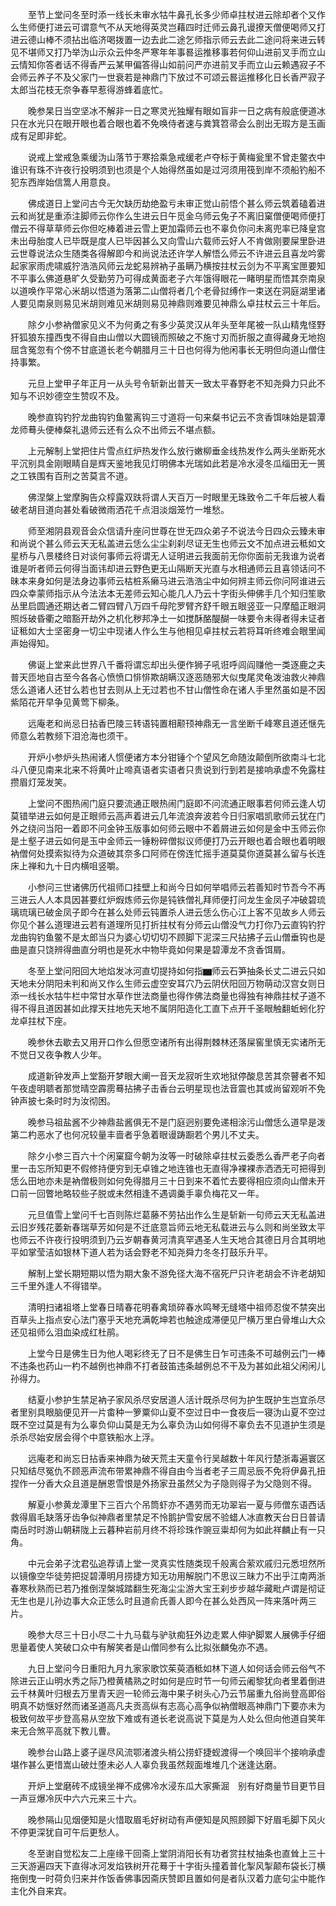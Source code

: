 <!-- { "loadSidebar": true } -->
　　至节上堂问冬至时添一线长未审水牯牛鼻孔长多少师卓拄杖进云除却者个又作么生师便打进云可谓意气不从天地得英灵岂藉四时迁师云鼻孔谩撩天僧便喝师又打进云德山棒不须拈出临济喝拨置一边去此二途乞师指示师云去此二途问将来进云转见不堪师又打乃举沩山示众云仲冬严寒年年事晷运推移事若何仰山进前叉手而立山云情知你答者话不得香严云某甲偏答得山如前问严亦进前叉手而立山云赖遇寂子不会师云养子不及父家门一世衰若是神鼎门下放过不可颂云晷运推移化日长香严寂子太郎当花枝无奈争春早惹得游蜂着底忙。

　　晚参杲日当空坚冰不解非一日之寒灵光独耀有眼如盲非一日之病有般底便道冰只在水光只在眼开眼也着合眼也着不免唤侍者速与粪箕笤帚会么剖出无瑕方是玉画成有足即非蛇。

　　说戒上堂戒急乘缓沩山落节于寒拾乘急戒缓老卢夺标于黄梅瓮里不曾走鳖衣中谁识有珠不许夜行投明须到也须是个人始得然虽如是过河须用筏到岸不须船钓船不犯东西岸始信篙人用意良。

　　佛成道日上堂问古今无欠缺历劫绝盈亏未审正觉山前悟个甚么师云筑着磕着进云和尚犹是重添注脚师云你作么生进云日午觅金乌师云兔子不离旧窠僧便喝师便打僧云不得草草师云你但吃棒着进云雪上更加霜师云也不辜负你问未离兜率已降皇宫未出母胎度人已毕既是度人已毕因甚么又向雪山六载师云好人不肯做刚要屎里卧进云世尊说法众生随类各得解即今和尚说法还许学人解悟么师云不许进云且喜龙吟雾起家家雨虎啸威狞浩浩风师云龙蛇易辨衲子虽瞒乃横按拄杖云剑为不平离宝匣要知不平事么佛道悬旷久受勤劳乃可得成黄面老子六年饿得眼花一睹明星而悟其奈南泉以道唤作平常心米胡以悟道为落第二山僧将者几个老骨挝缚作一束送在洞庭湖里诸人要见南泉则易见米胡则难见米胡则易见神鼎则难要见神鼎么卓拄杖云三十年后。

　　除夕小参衲僧家见义不为何勇之有多少英灵汉从年头至年尾被一队山精鬼怪野犴狐狼东撞西曳不得自由山僧以大圆镜而照破之不施寸刃而折服之直得藏身无地抱屈含冤忽有个傍不甘底道长老今朝腊月三十日也何得为他闲事长无明但向道山僧住持事繁。

　　元旦上堂甲子年正月一从头号令斩新出普天一致太平春野老不知尧舜力只此不知与不识妙德空生赞叹不及。

　　晚参直钩钓狞龙曲钩钓鱼鳖离钩三寸道将一句来粲书记云不贪香饵味始是碧潭龙师蓦头便棒粲礼退师云还有么众不出师云不堪点额。

　　上元解制上堂把住片雪点红炉热发作么放行嫩柳垂金线热发作么两头坐断死水平沉别具金刚眼睛自是辉天鉴地我见灯明佛本光瑞如此若是冷水浸冬瓜缁田无一篑之工铁围有百刑之苦莫言不道。

　　佛涅槃上堂摩胸告众椁露双趺将谓人天百万一时眼里无珠致令二千年后被人看破老胡目道向甚处看破微雨洒花千点泪淡烟笼竹一堆愁。

　　师至湘阴县观音会众信请升座问世尊在世无四众弟子不说法今日四众云臻未审和尚说个甚么师云天无私盖进云恁么尘尘刹刹尽证无生也师云文不加点进云秪如文星桥与八景楼终日对谈何事师云将谓无人证明进云我面前无你你面前无我谁为说者谁是听者师云何得当面讳却进云野色更无山隔断天光直与水相通师云且喜领话问不昧本来身如何是法身边事师云枯桩系癞马进云浩浩尘中如何辨主师云你问阿谁进云四众幸蒙师指示从今法法本无差师云知心能几人乃云十字街头伸佛手几个知归笙歌丛里启圆通还期达者二臂四臂八万四千母陀罗臂齐舒千眼五眼竖亚一只摩醯正眼洞照烁破昏衢之暗豁开劫外之机化秽邦净土一如搅酥酪醍醐一味要令未得者得未证者证秪如大士坚密身一切尘中现诸人作么生与他相见卓拄杖云若将耳听终难会眼里闻声始得知。

　　佛诞上堂来此世界八千番将谓忘却出头便作狮子吼诳呼闾阎赚他一类逐鹿之夫普天匝地自古至今各各心愤愤口悱悱欺胡瞒汉逐恶随邪大似曳尾灵龟泼油救火神鼎恁么道诸人还甘么若也甘去则从上无过若也不甘山僧性命在诸人手里然虽如是不因紫陌花开早争见黄莺下柳条。

　　远庵老和尚忌日拈香巴陵三转语钝置相颟顸神鼎无一言坐断千峰寒且道还惬先师意么若教频下泪沧海也须干。

　　开炉小参炉头热闹诸人惯便诸方本分钳锤个个望风乞命随汝颠倒所欲南斗七北斗八便见南来北来不将黄叶止啼真语者实语者只贵说到行到若是接响承虚不免露柱攒眉灯笼发笑。

　　上堂问不图热闹门庭只要流通正眼热闹门庭即不问流通正眼事若何师云逢人切莫错举进云如何是正眼师云高声着进云几年流浪奔波若今日归家唱凯歌师云犹在门外之绕问当阳一着即不问金钟玉版事如何师云眼中不着屑进云如何是金中玉师云你是土壑子进云如何是玉中金师云一锤粉碎僧拟议师便打乃云开眼也着合眼也着明眼衲僧何处摸索拟待为众道破其奈多口阿师在傍连忙摇手道莫莫你道莫甚么留与长连床上禅和九十日内横咀竖嚼。

　　小参问三世诸佛历代祖师口挂壁上和尚今日如何举唱师云若善知时节吾今不再三进云人人本具因甚要红炉煆炼师云你是钝铁僧礼拜师便打问龙生金凤子冲破碧琉璃琉璃已破金凤子即今在甚么处师云钝置杀人进云恁么伤心江上客不见故乡人师云你见个甚么道理进云若有道理所见打折拄杖有分师云山僧没气力打你乃云直钩钓狞龙曲钩钓鱼鳖不是太郎当只为婆心切切切不顾脚下泥深三尺拈拂子云山僧垂钩也是曲是直只饶辨得曲直分明也是死水中物毕竟如何果是碧潭龙不贪香饵屑。

　　冬至上堂问阳回大地焰发冰河直切提持如何指▆师云石笋抽条长丈二进云只如天地未分阴阳未判和尚又作么生师云虚空安耳穴乃云阴伏阳回万物萌动汉宫女则日添一线长水牯牛栏中常甘水草作世法商量也得作佛法商量也得独有神鼎拄杖子道不得不得且道因甚如此撑天拄地先天地不属阴阳造化工直下点开千圣眼触翻蚯蚓化狞龙卓拄杖下座。

　　晚参休去歇去又用开口作么但愿空诸所有出得荆棘林还落屎窖里慎无实诸所无不觉日又夜争教人少年。

　　成道新钟发声上堂豁开梦眼大阐一音天龙寂听生欢地狱停酸息苦其奈瞽者不知午夜虚明聩者那觉晴空霹雳蓦拈拂子击香台云明星现也法音震也其或尚留观听不免钟声披七条时时为汝彻困。

　　晚参马祖盐酱不少神鼎盐酱俱无不是门庭迥别要免递相涂污山僧恁么道早是泼第二杓恶水了也何况较量丰啬者乎急着眼谩踌蹰若个男儿不丈夫。

　　除夕小参三百六十个闲窠窟今朝为汝等一时破除卓拄杖云委悉么香严老子向者里一击忘所知更不假修持便穷到无卓锥之地连锥也无直得净裸裸赤洒洒无可把得到恁么田地亦未是衲僧极则如何免得腊月三十日到来不着忙去要得相应须向山僧未开口前一回瞥地略较些子脱或未然相逢不遇调羹手辜负梅花又一年。

　　元旦值雪上堂问千七百则陈烂葛藤不劳拈出作么生是斩新一句师云天无私盖进云旧岁残花萎新春瑞草芳如何是不迁底意旨师云地无私载进云与么则和尚坐致太平也师云不许夜行投明须到乃云岁朝春黄河清真罕遇圣人生天地合其德日月合其明地平如掌莹洁如银林下道人若为话会野老不知尧舜力冬冬打鼓乐升平。

　　解制上堂长期短期以悟为期大象不游免径大海不宿死尸只许老胡会不许老胡知三千里外逢人不得错举。

　　清明扫诸祖塔上堂春日晴春花明春禽琐碎春水鸣琴无缝塔中祖师忍俊不禁突出百草头上指点安心法门塞乎天地充满乾坤若也触途成滞便见尸横万里白骨堆山大众还见祖师么泪血染成红杜鹃。

　　上堂今日是佛生日为他人喝彩终无了日不是佛生日乍可违条不可越例云门一棒不违条也药山一杓不越例也神鼎不打者鼓笛违条越例总不干及为甚如此祖父闲闲儿孙得力。

　　结夏小参护生禁足衲子家风杀尽安居道人活计既杀尽何为护生既护生岂宜杀尽者里别具眼脑便见开一片畬种一箩粟仰山夏不空过日中一食夜后一寝沩山夏不空过既不空过莫是有为么辜负仰山莫是无为么辜负沩山如何得不辜负去不见道护生须是杀杀尽始安居会得个中意铁船水上浮。

　　远庵老和尚忘日拈香来神鼎为破天荒主天童令行吴越数十年风行楚浙毒遍寰区只知结尽冤仇不顾恶声流布带累神鼎不得自由今当者老子三周忌辰不免将伊鼻孔扭捏作一分香大众且道是酬恩雪恨是外扬家丑虽然父为子隐则得子为父隐则不得。

　　解夏小参黄龙潭里下三百六个吊筒虾亦不遇劳而无功翠岩一夏与师僧东语西话救得眉毛缺落牙齿争似神鼎者里禁足不怜鹅护雪安居不验蜡人冰直教天台日日普请南岳时时游山朝耕陇上云暮种岩前月终不将珍珠作豌豆粜却何为如此祥麟止有一只角。

　　中元会弟子沈君弘追荐请上堂一灵真实性随类现千般离合萦欢戚归元悉坦然所以镜像空华徒劳把捉碧潭明月捞捷方知无功用解脱门不思议三昧力不出乎江南两浙春寒秋熟而已若乃推倒涅槃城踏翻生死海尘尘游大宝王刹步步越华藏毗卢谓是彻证无生也是儿孙边事大众正恁么时且道俞氏善人即今在甚么处西风一阵来落叶两三片。

　　晚参大尽三十日小尽二十九马载与驴驮痴狂外边走累人伸驴脚累人展佛手仔细思量着使人笑破口众中有解笑者是山僧同参有么比拟张麟兔亦不遇。

　　九日上堂问今日重阳九月九家家歌饮茱萸酒秪如林下道人如何话会师云俗气不除进云正山明水秀之际乃橙黄橘熟之时如何是应时节一句师云阇黎犹向者里着倒进云千林黄叶归根去万里青天迥一轮师云海中果子树头心乃云节届重九俗尚登高即俗明真不妨惬好然而诸圣道高凡夫贡高纵有志高心高争似衲僧眼高神鼎门下要亦未为极致何故平步登高易从空放下难或有道长老说高说下莫是为人处么但向他道自笑年来无合煞平高就下教儿曹。

　　晚参台山路上婆子逞尽风流鄂渚渡头梢公捞虾捷蚬渡得一个唤回半个接响承虚堪作甚么更惜嵩山破灶堕未必人人辜负我虽然觌面堆堆几个迷逢达磨。

　　开炉上堂磨砖不成镜坐禅不成佛冷水浸东瓜大家撕淈　别有好商量节目更节目一声豆爆冷灰中六六元来三十六。

　　晚参隔山见烟便知是火惜取眉毛好树动有声便知是风照顾脚下好眉毛脚下风火不停更深犹自可午后更愁人。

　　冬至谢自觉松友二上座缘干回斋上堂阴消阳长有功者赏拄杖抽条也直耸上三十三天游遍四天下直得冰河发焰铁树开花蓦于十字街头撞着普化掣风掣颠布袋长汀横拖倒曳一时荷负归来并作饭香佛事因斋庆赞即且置如何是者队汉着力底句尘中能作主化外自来宾。


